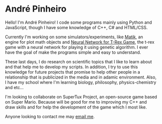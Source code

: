 # André Pinheiro

Hello! I'm André Pinheiro! I code some programs mainly using Python and JavaScript, though I have some knowledge of C++, C# and HTML/CSS.

Currently I'm working on some simulators/experiments, like [Matik](https://github.com/AndrePinheiroPT/Matik), an engine for plot math objects and [Neural Network for T-Rex Game](https://github.com/AndrePinheiroPT/T-Rex-Game-Neural-Network), the t-rex game with a neural network for playing it using genetic algorithm. 
I ever have the goal of make the programs simple and easy to understand.

These last days, I do research on scientific topics that I like to learn about and that help me to develop my scripts. In addition, I try to use this knowledge for future projects that promise to help other people in a relationship that is publicized in the media and in adamic environment. Also, I have my school where I'm learning biology, philosophy, physics-chemistry and etc...

I'm looking to collaborate on SuperTux Project, an open-source game based on Super Mario. Because will be good for me to improving my C++ and draw skills and for help the development of the game which I most like. 

Anyone looking to contact me may [email me](mailto:andrepinheiro2004@gmail.com).

